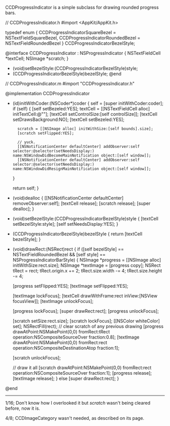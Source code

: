 CCDProgressIndicator is a simple subclass for drawing rounded progress bars.

    
// CCDProgressIndicator.h
#import <AppKit/AppKit.h>

typedef enum {
    CCDProgressIndicatorSquareBezel  = NSTextFieldSquareBezel,
    CCDProgressIndicatorRoundedBezel = NSTextFieldRoundedBezel
} CCDProgressIndicatorBezelStyle;


@interface CCDProgressIndicator : NSProgressIndicator
{
    NSTextFieldCell *textCell;
    NSImage *scratch;
}

- (void)setBezelStyle:(CCDProgressIndicatorBezelStyle)style;
- (CCDProgressIndicatorBezelStyle)bezelStyle;
@end

    
// CCDProgressIndicator.m
#import "CCDProgressIndicator.h"

@implementation CCDProgressIndicator

- (id)initWithCoder:(NSCoder*)coder {
    self = [super initWithCoder:coder];
    if (self) {
        [self setBezeled:YES];
        textCell = [[NSTextFieldCell alloc] initTextCell:@""];
        [textCell setControlSize:[self controlSize]];
        [textCell setDrawsBackground:NO];
        [textCell setBezeled:YES];
        
        scratch = [[NSImage alloc] initWithSize:[self bounds].size];
        [scratch setFlipped:YES];

        // yuck.
        [[NSNotificationCenter defaultCenter] addObserver:self selector:@selector(setNeedsDisplay:) name:NSWindowDidBecomeMainNotification object:[self window]];
        [[NSNotificationCenter defaultCenter] addObserver:self selector:@selector(setNeedsDisplay:) name:NSWindowDidResignMainNotification object:[self window]];
    }

    return self;
}

- (void)dealloc
{
    [[NSNotificationCenter defaultCenter] removeObserver:self];
    [textCell release];
    [scratch release];
    [super dealloc];
}

- (void)setBezelStyle:(CCDProgressIndicatorBezelStyle)style
{
    [textCell setBezelStyle:style];
    [self setNeedsDisplay:YES];
}
- (CCDProgressIndicatorBezelStyle)bezelStyle
{
    return [textCell bezelStyle];
}

- (void)drawRect:(NSRect)rect
{
    if ([self bezelStyle] == NSTextFieldRoundedBezel && [self style] == NSProgressIndicatorBarStyle) {
    NSImage *progress = [[NSImage alloc] initWithSize:rect.size];
    NSImage *textImage = [progress copy];
    NSRect tRect = rect;
        tRect.origin.x += 2;
        tRect.size.width -= 4;
        tRect.size.height -= 4;
        
    [progress setFlipped:YES];
    [textImage setFlipped:YES];

    [textImage lockFocus];
    [textCell drawWithFrame:rect inView:[NSView focusView]];
    [textImage unlockFocus];

    [progress lockFocus];
    [super drawRect:rect];
    [progress unlockFocus];
    
    [scratch setSize:rect.size];
    [scratch lockFocus];
        [[NSColor whiteColor] set];
        NSRectFill(rect); // clear scratch of any previous drawing
    [progress drawAtPoint:NSMakePoint(0,0) fromRect:tRect operation:NSCompositeSourceOver fraction:0.8];
    [textImage drawAtPoint:NSMakePoint(0,0) fromRect:rect operation:NSCompositeDestinationAtop fraction:1];
    
    [scratch unlockFocus];
    
    // draw it all
    [scratch drawAtPoint:NSMakePoint(0,0) fromRect:rect operation:NSCompositeSourceOver fraction:1];
    [progress release];
    [textImage release];
    } else [super drawRect:rect];
}

@end

----
1/16; Don't know how I overlooked it but *scratch* wasn't being cleared before, now it is.

4/8; CCDImageCategory wasn't needed, as described on its page.
